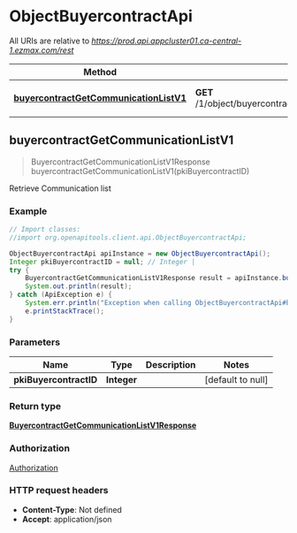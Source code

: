 # ObjectBuyercontractApi

All URIs are relative to *https://prod.api.appcluster01.ca-central-1.ezmax.com/rest*

Method | HTTP request | Description
------------- | ------------- | -------------
[**buyercontractGetCommunicationListV1**](ObjectBuyercontractApi.md#buyercontractGetCommunicationListV1) | **GET** /1/object/buyercontract/{pkiBuyercontractID}/getCommunicationList | Retrieve Communication list



## buyercontractGetCommunicationListV1

> BuyercontractGetCommunicationListV1Response buyercontractGetCommunicationListV1(pkiBuyercontractID)

Retrieve Communication list



### Example

```java
// Import classes:
//import org.openapitools.client.api.ObjectBuyercontractApi;

ObjectBuyercontractApi apiInstance = new ObjectBuyercontractApi();
Integer pkiBuyercontractID = null; // Integer | 
try {
    BuyercontractGetCommunicationListV1Response result = apiInstance.buyercontractGetCommunicationListV1(pkiBuyercontractID);
    System.out.println(result);
} catch (ApiException e) {
    System.err.println("Exception when calling ObjectBuyercontractApi#buyercontractGetCommunicationListV1");
    e.printStackTrace();
}
```

### Parameters


Name | Type | Description  | Notes
------------- | ------------- | ------------- | -------------
 **pkiBuyercontractID** | **Integer**|  | [default to null]

### Return type

[**BuyercontractGetCommunicationListV1Response**](BuyercontractGetCommunicationListV1Response.md)

### Authorization

[Authorization](../README.md#Authorization)

### HTTP request headers

- **Content-Type**: Not defined
- **Accept**: application/json

